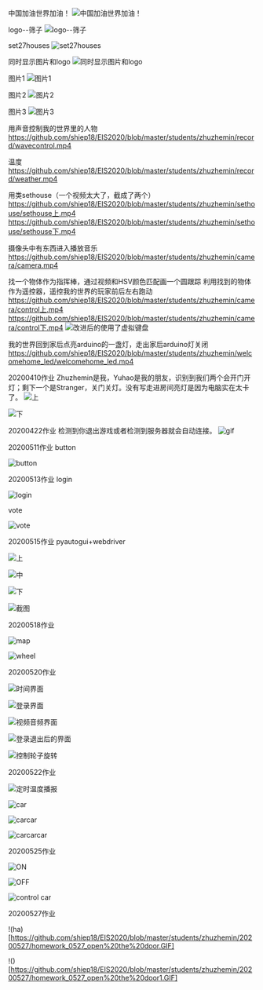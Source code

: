 中国加油世界加油！
![中国加油世界加油！](https://github.com/shiep18/EIS2020/blob/master/students/zhuzhemin/screen/house1.png)

logo--筛子
![logo--筛子](https://github.com/shiep18/EIS2020/blob/master/students/zhuzhemin/screen/mylogo--骰子.png)

set27houses
![set27houses](https://github.com/shiep18/EIS2020/blob/master/students/zhuzhemin/screen/set27houses.png)

同时显示图片和logo
![同时显示图片和logo](https://github.com/shiep18/EIS2020/blob/master/students/zhuzhemin/opencv/myclan.png)

图片1
![图片1](https://github.com/shiep18/EIS2020/blob/master/students/zhuzhemin/opencv/mypic.png)

图片2
![图片2](https://github.com/shiep18/EIS2020/blob/master/students/zhuzhemin/opencv/mypic2.png)

图片3
![图片3](https://github.com/shiep18/EIS2020/blob/master/students/zhuzhemin/opencv/biaoqing.png)

用声音控制我的世界里的人物
https://github.com/shiep18/EIS2020/blob/master/students/zhuzhemin/record/wavecontrol.mp4

温度
https://github.com/shiep18/EIS2020/blob/master/students/zhuzhemin/record/weather.mp4

用类sethouse（一个视频太大了，截成了两个）
https://github.com/shiep18/EIS2020/blob/master/students/zhuzhemin/sethouse/sethouse上.mp4
https://github.com/shiep18/EIS2020/blob/master/students/zhuzhemin/sethouse/sethouse下.mp4

摄像头中有东西进入播放音乐
https://github.com/shiep18/EIS2020/blob/master/students/zhuzhemin/camera/camera.mp4

找一个物体作为指挥棒，通过视频和HSV颜色匹配画一个圆跟踪
利用找到的物体作为遥控器，遥控我的世界的玩家前后左右跑动
https://github.com/shiep18/EIS2020/blob/master/students/zhuzhemin/camera/control上.mp4
https://github.com/shiep18/EIS2020/blob/master/students/zhuzhemin/camera/control下.mp4
![改进后的使用了虚拟键盘](https://github.com/shiep18/EIS2020/blob/master/students/zhuzhemin/camera/cv2_control.gif)


我的世界回到家后点亮arduino的一盏灯，走出家后arduino灯关闭
https://github.com/shiep18/EIS2020/blob/master/students/zhuzhemin/welcomehome_led/welcomehome_led.mp4

20200410作业
Zhuzhemin是我，Yuhao是我的朋友，识别到我们两个会开门开灯；剩下一个是Stranger，关门关灯。没有写走进房间亮灯是因为电脑实在太卡了。
![上](https://github.com/shiep18/EIS2020/blob/master/students/zhuzhemin/20200410/Face_Recognition1.GIF)

![下](https://github.com/shiep18/EIS2020/blob/master/students/zhuzhemin/20200410/Face_Recognition2.GIF)

20200422作业
检测到你退出游戏或者检测到服务器就会自动连接。
![gif](https://github.com/shiep18/EIS2020/blob/master/students/zhuzhemin/0422/homework0422.GIF)

20200511作业
button

![button](https://github.com/shiep18/EIS2020/blob/master/students/zhuzhemin/20200511/homework0511.PNG)

20200513作业
login

![login](https://github.com/shiep18/EIS2020/blob/master/students/zhuzhemin/20200513/homework0513.GIF)

vote

![vote](https://github.com/shiep18/EIS2020/blob/master/students/zhuzhemin/20200513/homework0513_django.GIF)

20200515作业
pyautogui+webdriver

![上](https://github.com/shiep18/EIS2020/blob/master/students/zhuzhemin/20200515/zuoye0515上.GIF)

![中](https://github.com/shiep18/EIS2020/blob/master/students/zhuzhemin/20200515/zuoye0515中.GIF)

![下](https://github.com/shiep18/EIS2020/blob/master/students/zhuzhemin/20200515/zuoye0515下.GIF)

![截图](https://github.com/shiep18/EIS2020/blob/master/students/zhuzhemin/20200515/zuoye0515.PNG)

20200518作业

![map](https://github.com/shiep18/EIS2020/blob/master/students/zhuzhemin/20200518/zuoye0518map.PNG)

![wheel](https://github.com/shiep18/EIS2020/blob/master/students/zhuzhemin/20200518/zuoye0518wheel.GIF)

20200520作业

![时间界面](https://github.com/shiep18/EIS2020/blob/master/students/zhuzhemin/20200520/0520时间界面.PNG)

![登录界面](https://github.com/shiep18/EIS2020/blob/master/students/zhuzhemin/20200520/0520登录界面.PNG)

![视频音频界面](https://github.com/shiep18/EIS2020/blob/master/students/zhuzhemin/20200520/0520视频音频界面.PNG)

![登录退出后的界面](https://github.com/shiep18/EIS2020/blob/master/students/zhuzhemin/20200520/0520登录退出后的界面.PNG)

![控制轮子旋转](https://github.com/shiep18/EIS2020/blob/master/students/zhuzhemin/20200520/0520控制轮子旋转.GIF)

20200522作业

![定时温度播报](https://github.com/shiep18/EIS2020/blob/master/students/zhuzhemin/20200522/0522温度播报.PNG)

![car](https://github.com/shiep18/EIS2020/blob/master/students/zhuzhemin/20200522/20200522car.PNG)

![carcar](https://github.com/shiep18/EIS2020/blob/master/students/zhuzhemin/20200522/20200522car测.PNG)

![carcarcar](https://github.com/shiep18/EIS2020/blob/master/students/zhuzhemin/20200522/20200522俯.PNG)

20200525作业

![ON](https://github.com/shiep18/EIS2020/blob/master/students/zhuzhemin/20200525/20200525_ON.PNG)

![OFF](https://github.com/shiep18/EIS2020/blob/master/students/zhuzhemin/20200525/20200525_OFF.PNG)

![control car](https://github.com/shiep18/EIS2020/blob/master/students/zhuzhemin/20200525/homework0525.GIF)

20200527作业

!(ha)[https://github.com/shiep18/EIS2020/blob/master/students/zhuzhemin/20200527/homework_0527_open%20the%20door.GIF]

!()[https://github.com/shiep18/EIS2020/blob/master/students/zhuzhemin/20200527/homework_0527_open%20the%20door1.GIF]
